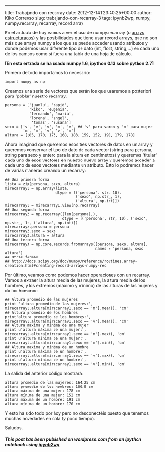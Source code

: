 ---
title: Trabajando con recarray
date: 2012-12-14T23:40:25+00:00
author: Kiko Correoso
slug: trabajando-con-recarray-3
tags: ipynb2wp, numpy, numpy.recarray, recarray, record array

En el artículo de hoy vamos a ver el uso de numpy.recarray (o [arrays estructurados](http://docs.scipy.org/doc/numpy/user/basics.rec.html)) y las posibilidades que tiene usar record arrays, que no son más que arrays numpy a los que se puede acceder usando atributos y donde podemos usar diferente tipo de dato (int, float, string,...) en cada uno de los campos como si fuera una tabla de una hoja de cálculo.

**[En esta entrada se ha usado numpy 1.6, ipython 0.13 sobre python 2.7]**

Primero de todo importamos lo necesario:

<pre><code class="language-python">import numpy as np</code></pre>

Creamos una serie de vectores que serán los que usaremos a posteriori para 'poblar' nuestro recarray.

<pre><code class="language-python">persona = ['juanlu', 'dapid',
           'kiko', 'eugenia',
           'fernando', 'maria',
           'lorena', 'angel',
            'tomas', 'susana']
sexo = ['v', 'v', 'v', 'm', 'v', ## 'v' para varon y 'm' para mujer
        'm', 'm', 'v', 'v', 'm']
altura = [185, 170, 175, 168, 183, 159, 152, 191, 179, 178]</code></pre>

Ahora imaginad que queremos esos tres vectores de datos en un array y queremos conservar el tipo de dato de cada vector (string para persona, string para sexo y entero para la altura en centímetros) y queremos 'titular' cada uno de esos vectores en nuestro nuevo array y queremos acceder a cada uno de esos vectores mediante un atributo. Esto lo podremos hacer de varias maneras creando un recarray:

<!--more-->

<pre><code class="language-python">## Una primera forma
lista = zip(persona, sexo, altura)
mirecarray1 = np.array(lista,
                       dtype = [('persona', str, 10),
                                ('sexo', np.str_, 1),
                                ('altura', np.int)])
mirecarray1 = mirecarray1.view(np.recarray)
## Una segunda forma
mirecarray2 = np.recarray((len(persona),),
                          dtype = [('persona', str, 10), ('sexo', np.str_, 1), ('altura', np.int)])
mirecarray2.persona = persona
mirecarray2.sexo = sexo
mirecarray2.altura = altura
## Una tercera forma
mirecarray3 = np.core.records.fromarrays([persona, sexo, altura],
                                         names = 'persona, sexo altura')
## Otras formas
## http://docs.scipy.org/doc/numpy/reference/routines.array-creation.html#creating-record-arrays-numpy-rec</code></pre>

Por último, veamos como podemos hacer operaciones con un recarray. Vamos a extraer la altura media de las mujeres, la altura media de los hombres, y los extremos (máximo y mínimo) de las alturas de las mujeres y de los hombres:

<pre><code class="language-python">## Altura promedio de las mujeres
print 'altura promedio de las mujeres:', mirecarray1.altura[mirecarray1.sexo == 'm'].mean(), 'cm'
## Altura promedio de los hombres
print'altura promedio de los hombres:', mirecarray1.altura[mirecarray1.sexo == 'v'].mean(), 'cm'
## Altura maxima y minima de una mujer
print u'altura máxima de una mujer:', mirecarray1.altura[mirecarray1.sexo == 'm'].max(), 'cm'
print u'altura mínima de una mujer:', mirecarray1.altura[mirecarray1.sexo == 'm'].min(), 'cm'
## Altura maxima y minima de un hombre
print u'altura máxima de un hombre:', mirecarray1.altura[mirecarray1.sexo == 'v'].max(), 'cm'
print u'altura mínima de un hombre:', mirecarray1.altura[mirecarray1.sexo == 'v'].min(), 'cm'</code></pre>

La salida del anterior código mostrará:

<pre><code class="language-python">altura promedio de las mujeres: 164.25 cm
altura promedio de los hombres: 180.5 cm
altura máxima de una mujer: 178 cm
altura mínima de una mujer: 152 cm
altura máxima de un hombre: 191 cm
altura mínima de un hombre: 170 cm</code></pre>

Y esto ha sido todo por hoy pero no desconectéis puesto que tenemos muchas novedades en cola (y poco tiempo).

Saludos.

##### _This post has been published on wordpress.com from an ipython notebook using [ipynb2wp](https://github.com/kikocorreoso/ipynb2wp)_